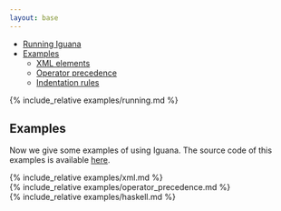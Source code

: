 ```yaml
---
layout: base
---
```


<script type="text/javascript">
    $('body').scrollspy({
        target: '.bs-docs-sidebar',
        offset: 40
    });

    $("#sidebar").affix({
        offset: {
          top: 60
        }
    });
</script>

<div class="row">
    <!--Nav Bar -->
    <nav class="col-xs-3 bs-docs-sidebar">
        <ul id="sidebar" class="nav nav-stacked fixed">
            <li><a href="#Running">Running Iguana</a></li>
            <li>
                <a href="#Examples">Examples</a>
                <ul class="nav nav-stacked">
                    <li><a href="#XML">XML elements</a></li>
                    <li><a href="#OperatorePrecedence">Operator precedence</a></li>
                    <li><a href="#Haskell">Indentation rules</a></li>                
                </ul>
            </li>
        </ul>
    </nav>
    <!--Main Content -->
    <div class="col-xs-9">
        <section id="Running" class="group">
            {% include_relative examples/running.md %}
        </section>
        <section id="Examples" class="group">
            <h2>Examples</h2>
            Now we give some examples of using Iguana. The source code
            of this examples is available <a href="https://github.com/iguana-parser/examples">here</a>.</p>
            <div id="XML" class="subgroup">
                {% include_relative examples/xml.md %}
            </div>
            <div id="OperatorePrecedence" class="group">
                {% include_relative examples/operator_precedence.md %}
            </div>    
            <div id="Haskell" class="group">
                {% include_relative examples/haskell.md %}
            </div>            
        </section>
    </div>
</div>
